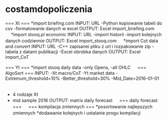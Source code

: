 # costamdopoliczenia

=== Xt ===
*import briefing.com
INPUT: URL
-Python kopiowanie tabeli do csv
-formatowanie danych w excel
OUTPUT: Excel import_briefing.com
　
*import stooq.pl economic
INPUT: URL
-import historii
-import kolejnych danych codziennie
OUTPUT: Excel import_stooq.com
　
*import Cot data and convert
INPUT: URL
-C++ zapisanei pliku z url i rozpakowanie zip
-tabela z datami publikacji
-Excel obrobka danych
OUTPUT: Excel import_CoT

=== Yt ===
*import stooq daily data
-only Opens, 
-all OHLC
　
=== AlgoSort ===
INPUT:
-Xt macro/CoT
-Yt market data
-Extremum_threshold=10%
-Better_threshold=30%
-Mid_Date=2016-01-01
　
* 4 rodzaje Xt
* mid sample 2016
OUTPUT: matrix daily forecast
　
=== daily forecast ===
　
=== kompilacja zmiennych ===
*posortowanie najlepszych zmiennych
*dodawanie kolejnych i ustalanie progu kompilacji
　
　

